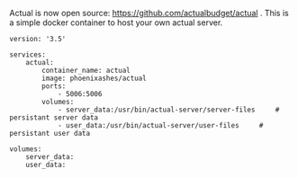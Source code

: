 Actual is now open source: https://github.com/actualbudget/actual .
This is a simple docker container to host your own actual server.

```
version: '3.5'

services:
    actual:
        container_name: actual
        image: phoenixashes/actual
        ports: 
            - 5006:5006
        volumes:
            - server_data:/usr/bin/actual-server/server-files     # persistant server data
            - user_data:/usr/bin/actual-server/user-files     # persistant user data

volumes:
    server_data:
    user_data:
```
